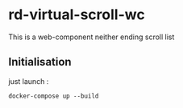 # rd-virtual-scroll-wc

This is a web-component neither ending scroll list

## Initialisation

just launch : 

``` docker-compose up --build ```